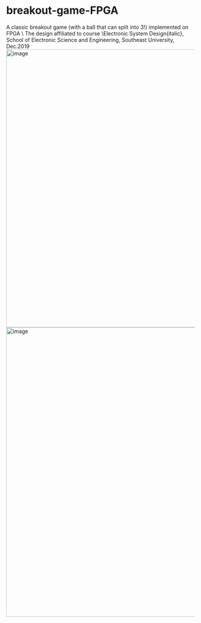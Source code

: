 # breakout-game-FPGA
A classic breakout game (with a ball that can split into 3!) implemented on FPGA \\
The design affiliated to course \Electronic System Design{italic}, School of Electronic Science and Engineering, Southeast University, Dec.2019
<img width="740" alt="image" src="https://user-images.githubusercontent.com/42579033/158989475-a4b52143-2523-436a-819a-46ce5502de28.png">
<img width="771" alt="image" src="https://user-images.githubusercontent.com/42579033/158989713-413eecf3-bba8-4a3f-bed2-38efe6eeec9e.png">
